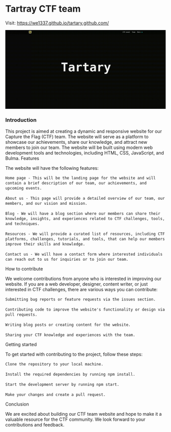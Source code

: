 # Tartray CTF team

Visit: https://we1337.github.io/tartary.github.com/

![Preview page](/preview.gif)

### Introduction

This project is aimed at creating a dynamic and responsive website for our Capture the Flag (CTF) team. The website will serve as a platform to showcase our achievements, share our knowledge, and attract new members to join our team. The website will be built using modern web development tools and technologies, including HTML, CSS, JavaScript, and Bulma.
Features

The website will have the following features:

    Home page - This will be the landing page for the website and will contain a brief description of our team, our achievements, and upcoming events.

    About us - This page will provide a detailed overview of our team, our members, and our vision and mission.

    Blog - We will have a blog section where our members can share their knowledge, insights, and experiences related to CTF challenges, tools, and techniques.

    Resources - We will provide a curated list of resources, including CTF platforms, challenges, tutorials, and tools, that can help our members improve their skills and knowledge.

    Contact us - We will have a contact form where interested individuals can reach out to us for inquiries or to join our team.

How to contribute

We welcome contributions from anyone who is interested in improving our website. If you are a web developer, designer, content writer, or just interested in CTF challenges, there are various ways you can contribute:

    Submitting bug reports or feature requests via the issues section.

    Contributing code to improve the website's functionality or design via pull requests.

    Writing blog posts or creating content for the website.

    Sharing your CTF knowledge and experiences with the team.

Getting started

To get started with contributing to the project, follow these steps:

    Clone the repository to your local machine.

    Install the required dependencies by running npm install.

    Start the development server by running npm start.

    Make your changes and create a pull request.

Conclusion

We are excited about building our CTF team website and hope to make it a valuable resource for the CTF community. We look forward to your contributions and feedback.
